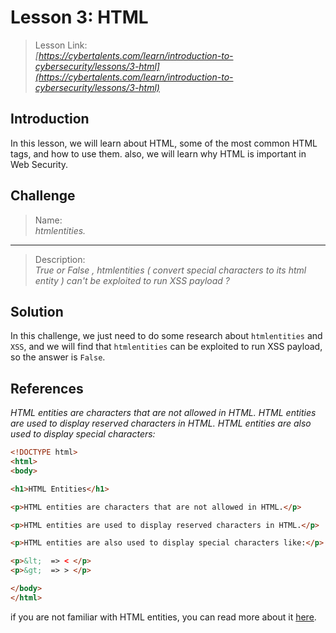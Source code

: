 # Lesson 3: HTML

> Lesson Link:\
> *[https://cybertalents.com/learn/introduction-to-cybersecurity/lessons/3-html](https://cybertalents.com/learn/introduction-to-cybersecurity/lessons/3-html)*

## Introduction

In this lesson, we will learn about HTML, some of the most common HTML tags, and how to use them. also, we will learn why HTML is important in Web Security.

## Challenge

> Name:\
> *htmlentities.*

---

> Description:\
> *True or False , htmlentities ( convert special characters to its html entity ) can't be exploited to run XSS payload ?*

## Solution

In this challenge, we just need to do some research about `htmlentities` and `XSS`, and we will find that `htmlentities` can be exploited to run XSS payload, so the answer is `False`.

## References

*HTML entities are characters that are not allowed in HTML. HTML entities are used to display reserved characters in HTML. HTML entities are also used to display special characters:*

```html
<!DOCTYPE html>
<html>
<body>

<h1>HTML Entities</h1>

<p>HTML entities are characters that are not allowed in HTML.</p>

<p>HTML entities are used to display reserved characters in HTML.</p>

<p>HTML entities are also used to display special characters like:</p>

<p>&lt;  => < </p>
<p>&gt;  => > </p>

</body>
</html>
```

if you are not familiar with HTML entities, you can read more about it [here](https://www.w3schools.com/html/html_entities.asp).
